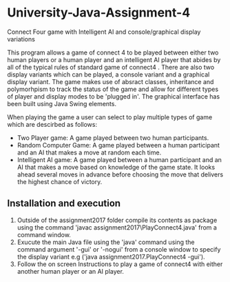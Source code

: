 # University-Java-Assignment-4
Connect Four game with Intelligent AI and console/graphical display variations

This program allows a game of connect 4 to be played between either two human players or a human player and an intelligent AI player that abides by all of the typical rules of standard game of connect4 . There are also two display variants which can be played, a console variant and a graphical display variant. The game makes use of absract classes, inheritance and polymorhpism to track the status of the game and allow for different types of player and display modes to be 'plugged in'. The graphical interface has been built using Java Swing elements.

When playing the game a user can select to play multiple types of game which are descirbed as follows:

* Two Player game: A game played between two human participants.
* Random Computer Game: A game played between a human participant and an AI that makes a move at random each time.
* Intelligent AI game: A game played between a human participant and an AI that makes a move based on knowledge of the game state. It looks ahead several moves in advance before choosing the move that delivers the highest chance of victory.

## Installation and execution

1. Outside of the assignment2017 folder compile its contents as package using the command 'javac assignment2017\PlayConnect4.java' from a command window.
2. Exucute the main Java file using the 'java' command using the command argument '-gui' or '-nogui' from a console window to specify the display variant e.g ('java assignment2017.PlayConnect4 -gui').
3. Follow the on screen Instructions to play a game of connect4 with either another human player or an AI player.


